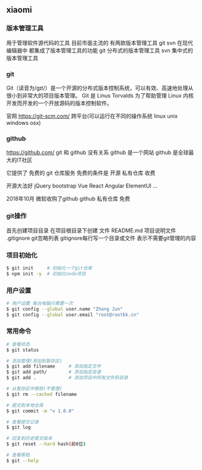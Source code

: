 ## xiaomi


### 版本管理工具 
用于管理软件源代码的工具
目前市面主流的 有两款版本管理工具  git svn
在现代编辑器中 都集成了版本管理工具的功能
git 分布式的版本管理工具
svn 集中式的版本管理工具

### git
Git（读音为/gɪt/）是一个开源的分布式版本控制系统，可以有效、高速地处理从很小到非常大的项目版本管理。
Git 是 Linus Torvalds 为了帮助管理 Linux 内核开发而开发的一个开放源码的版本控制软件。

官网 https://git-scm.com/
跨平台(可以运行在不同的操作系统 linux unix windows osx)


### github
https://github.com/
git 和 github  没有关系
github 是一个网站
github 是全球最大的IT社区

它提供了 免费的 git 仓库服务
免费的条件是   开源
私有仓库       收费

开源大法好
jQuery
bootstrap
Vue
React
Angular
ElementUI
...

2018年10月 微软收购了github
github 私有仓库 免费

### git操作
首先创建项目目录 
在项目根目录下创建 文件
README.md    项目说明文件
.gitignore   git忽略列表
gitignore每行写一个目录或文件 表示不需要git管理的内容


### 项目初始化
```bash
$ git init     # 初始化一个git仓库
$ npm init -y  # 初始化node项目
```

### 用户设置
```bash
# 用户设置 每台电脑只需要一次
$ git config --global user.name "Zhang Jun"
$ git config --global user.email "root@rootbk.cn"
```

### 常用命令
```bash
# 查看状态
$ git status

# 添加管理(添加到暂存区)
$ git add filename     # 添加指定文件
$ git add path/        # 添加指定目录
$ git add .            # 添加项目中所有文件和目录

# 从暂存区中移除(不管理)
$ git rm --cached filename

# 提交到本地仓库
$ git commit -m "v 1.0.0"

# 查看提交记录
$ git log

# 回复到历史提交版本
$ git reset --hard hash(前6位)

# 查看帮助
$ git --help
```